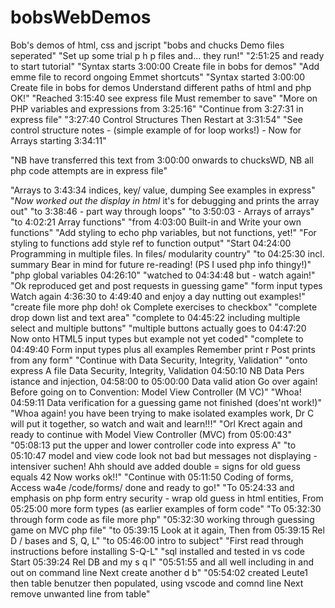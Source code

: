 # bobsWebDemos
Bob's demos of html, css and jscript 
"bobs and chucks Demo files seperated"
"Set up some trial p h p files and... they run!"
"2:51:25 and ready to start tutorial"
"Syntax starts 3:00:00 Create file in bobs for demos"
"Add emme file to record ongoing Emmet shortcuts"
"Syntax started 3:00:00 Create file in bobs for demos Understand different paths of html and php OK!"
"Reached 3:15:40 see express file Must remember to save"
"More on PHP variables and expressions from 3:25:16"
"Continue from 3:27:31 in express file"
"3:27:40 Control Structures Then Restart at 3:31:54"
"See control structure notes - (simple example of for loop works!) - 
Now for Arrays starting 3:34:11"

"NB have transferred this text from 3:00:00 onwards to chucksWD, NB all php code attempts are in express file"

"Arrays to 3:43:34 indices, key/ value, dumping See examples in express"
"*Now worked out the display in html* it's for debugging and prints the array out"
"to 3:38:46 - part way through loops"
"to 3:50:03 - Arrays of arrays"
"to 4:02:21 Array functions"
"from 4:03:00 Built-in and Write your own functions"
"Add styling to echo php variables, but not functions, yet!"
"For styling to functions add style ref to function output"
"Start 04:24:00 Programming in multiple files. In files/ modularity country" 
"to 04:25:30 incl. summary Bear in mind for future re-reading! (PS I used php info thingy!)"
"php global variables 04:26:10"
"watched to 04:34:48 but - watch again!"
"Ok reproduced get and post requests in guessing game"
"form input types Watch again 4:36:30 to 4:49:40 and enjoy a day nutting out examples!"
"create file more php doh! ok Complete exercises to checkbox"
"complete drop down list and text area"
"complete to 04:45:22 including multiple select and multiple buttons"
"multiple buttons actually goes to 04:47:20 Now onto HTML5 input types but example not yet coded"
"complete to 04:49:40 Form input types plus all examples Remember print r Post prints from any form" "Continue with Data Security, Integrity, Validation"
"onto express A file  Data Security, Integrity, Validation 04:50:10 NB Data Pers istance and injection, 04:58:00 to 05:00:00 Data valid ation Go over again! Before going on to Convention: Model View Controller (M VC)"
"Whoa! 04:59:11 Data verification for a guessing game not finished (does'nt work!)"
"Whoa again! you have been trying to make isolated examples work, Dr C will put it together, so watch and wait and learn!!!"
"Orl Krect again and ready to continue with Model View Controller (MVC) from 05:00:43"
"05:08:13 put the upper and lower controller code into express A"
"to 05:10:47 model and view code look not bad but messages not displaying - intensiver suchen! Ahh should ave added double = signs for old guess equals 42 Now works ok!!"
"Continue with 05:11:50 Coding of forms, Access wa4e /code/forms/ done and ready to go!"
"To 05:24:33 and emphasis on php form entry security - wrap old guess in html entities, From 05:25:00 more form types (as earlier examples of form code"
"To 05:32:30 through form code as file more php"
"05:32:30 working through guessing game on MVC php file"
"to 05:39:15  Look at it again, Then from 05:39:15 Rel D / bases and S, Q, L"
"to 05:46:00 intro to subject"
"First read through instructions before installing S-Q-L"
"sql installed and tested in vs code Start 05:39:24 Rel DB and my s q l"
"05:51:55 and all well including in and out on command line Next create another d b"
"05:54:02 created Leute1 then table benutzer then populated, using vscode and comnd line Next remove unwanted line from table"